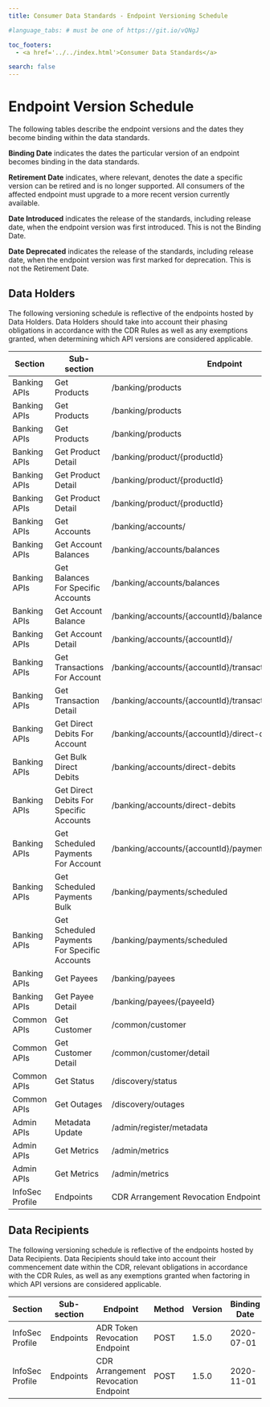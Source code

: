 ```yaml
---
title: Consumer Data Standards - Endpoint Versioning Schedule

#language_tabs: # must be one of https://git.io/vQNgJ

toc_footers:
  - <a href='../../index.html'>Consumer Data Standards</a>

search: false
---
```

# Endpoint Version Schedule
The following tables describe the endpoint versions and the dates they become binding within the data standards.

**Binding Date** indicates the dates the particular version of an endpoint becomes binding in the data standards.

**Retirement Date** indicates, where relevant, denotes the date a specific version can be retired and is no longer supported. All consumers of the affected endpoint must upgrade to a more recent version currently available.

**Date Introduced** indicates the release of the standards, including release date, when the endpoint version was first introduced. This is not the Binding Date.

**Date Deprecated** indicates the release of the standards, including release date, when the endpoint version was first marked for deprecation. This is not the Retirement Date.

## Data Holders
The following versioning schedule is reflective of the endpoints hosted by Data Holders. Data Holders should take into account their phasing obligations in accordance with the CDR Rules as well as any exemptions granted, when determining which API versions are considered applicable.

| Section         | Sub-section                                  | Endpoint                                                   | Method | Version | Binding Date        | Retirement Date | Date Introduced    | Date Deprecated    |
|-----------------|----------------------------------------------|------------------------------------------------------------|--------|---------|---------------------|-----------------|--------------------|--------------------|
| Banking APIs    | Get Products                                 | /banking/products                                          | GET    | V1      | 2020-02-01          | 2020-09-29      | 2019-09-30, v1.0.0 | 2020-01-31, v1.2.0 |
| Banking APIs    | Get Products                                 | /banking/products                                          | GET    | V2      | 2020-07-31          | 2021-05-31      | 2020-01-31, V1.2.0 | TBA, v1.8.0        |
| Banking APIs    | Get Products                                 | /banking/products                                          | GET    | V3      | 2021-02-28          | N/A             | 2020-04-17, V1.3.0 | N/A                |
| Banking APIs    | Get Product Detail                           | /banking/product/{productId}                               | GET    | V1      | 2020-02-01          | 2020-09-29      | 2019-09-30, v1.0.0 | 2020-01-31, 1.2.0  |
| Banking APIs    | Get Product Detail                           | /banking/product/{productId}                               | GET    | V2      | 2020-07-31          | 2021-05-31      | 2020-01-31, V1.2.0 | TBA, v1.8.0        |
| Banking APIs    | Get Product Detail                           | /banking/product/{productId}                               | GET    | V3      | 2021-02-28          | N/A             | 2020-04-17, V1.3.0 | N/A                |
| Banking APIs    | Get Accounts                                 | /banking/accounts/                                         | GET    | V1      | 2020-07-01          | N/A             | 2019-09-30, v1.0.0 | N/A                |
| Banking APIs    | Get Account Balances                         | /banking/accounts/balances                                 | GET    | V1      | 2020-07-01          | N/A             | 2019-09-30, v1.0.0 | N/A                |
| Banking APIs    | Get Balances For Specific Accounts           | /banking/accounts/balances                                 | POST   | V1      | 2020-07-01          | N/A             | 2019-09-30, v1.0.0 | N/A                |
| Banking APIs    | Get Account Balance                          | /banking/accounts/{accountId}/balance                      | GET    | V1      | 2020-07-01          | N/A             | 2019-09-30, v1.0.0 | N/A                |
| Banking APIs    | Get Account Detail                           | /banking/accounts/{accountId}/                             | GET    | V1      | 2020-11-01          | N/A             | 2019-09-30, v1.0.0 | N/A                |
| Banking APIs    | Get Transactions For Account                 | /banking/accounts/{accountId}/transactions                 | GET    | V1      | 2020-07-01          | N/A             | 2019-09-30, v1.0.0 | N/A                |
| Banking APIs    | Get Transaction Detail                       | /banking/accounts/{accountId}/transactions/{transactionId} | GET    | V1      | 2020-07-01          | N/A             | 2019-09-30, v1.0.0 | N/A                |
| Banking APIs    | Get Direct Debits For Account                | /banking/accounts/{accountId}/direct-debits                | GET    | V1      | 2020-11-01          | N/A             | 2019-09-30, v1.0.0 | N/A                |
| Banking APIs    | Get Bulk Direct Debits                       | /banking/accounts/direct-debits                            | GET    | V1      | 2020-11-01          | N/A             | 2019-09-30, v1.0.0 | N/A                |
| Banking APIs    | Get Direct Debits For Specific Accounts      | /banking/accounts/direct-debits                            | POST   | V1      | 2020-11-01          | N/A             | 2019-09-30, v1.0.0 | N/A                |
| Banking APIs    | Get Scheduled Payments For Account           | /banking/accounts/{accountId}/payments/scheduled           | GET    | V1      | 2020-11-01          | N/A             | 2019-09-30, v1.0.0 | N/A                |
| Banking APIs    | Get Scheduled Payments Bulk                  | /banking/payments/scheduled                                | GET    | V1      | 2020-11-01          | N/A             | 2019-09-30, v1.0.0 | N/A                |
| Banking APIs    | Get Scheduled Payments For Specific Accounts | /banking/payments/scheduled                                | POST   | V1      | 2020-11-01          | N/A             | 2019-09-30, v1.0.0 | N/A                |
| Banking APIs    | Get Payees                                   | /banking/payees                                            | GET    | V1      | 2020-11-01          | N/A             | 2019-09-30, v1.0.0 | N/A                |
| Banking APIs    | Get Payee Detail                             | /banking/payees/{payeeId}                                  | GET    | V1      | 2020-11-01          | N/A             | 2019-09-30, v1.0.0 | N/A                |
| Common APIs     | Get Customer                                 | /common/customer                                           | GET    | V1      | 2020-07-01          | N/A             | 2019-09-30, v1.0.0 | N/A                |
| Common APIs     | Get Customer Detail                          | /common/customer/detail                                    | GET    | V1      | 2020-11-01          | N/A             | 2019-09-30, v1.0.0 | N/A                |
| Common APIs     | Get Status                                   | /discovery/status                                          | GET    | V1      | 2020-07-01          | N/A             | 2019-09-30, v1.0.0 | N/A                |
| Common APIs     | Get Outages                                  | /discovery/outages                                         | GET    | V1      | 2020-07-01          | N/A             | 2019-09-30, v1.0.0 | N/A                |
| Admin APIs      | Metadata Update                              | /admin/register/metadata                                   | POST   | V1      | 2020-07-01          | N/A             | 2019-09-30, v1.0.0 | N/A                |
| Admin APIs      | Get Metrics                                  | /admin/metrics                                             | GET    | V1      | 2020-07-01          | N/A             | 2019-09-30, v1.0.0 | N/A                |
| Admin APIs      | Get Metrics                                  | /admin/metrics                                             | GET    | V2      | 2021-07-31          | N/A             | 2020-09-16, v1.5.0 | N/A                |
| InfoSec Profile | Endpoints                                    | CDR Arrangement Revocation Endpoint                        | POST   | 1.5.0   | 2020-11-01          | N/A             | 2020-04-17, v1.2.0 | N/A                |

## Data Recipients
The following versioning schedule is reflective of the endpoints hosted by Data Recipients.
Data Recipients should take into account their commencement date within the CDR, relevant obligations in accordance with the CDR Rules, as well as any exemptions granted when factoring in which API versions are considered applicable.

| Section         | Sub-section                                  | Endpoint                                                   | Method | Version | Binding Date        | Retirement Date | Date Introduced    | Date Deprecated    |
|-----------------|----------------------------------------------|------------------------------------------------------------|--------|---------|---------------------|-----------------|--------------------|--------------------|
| InfoSec Profile | Endpoints                                    | ADR Token Revocation Endpoint                              | POST   | 1.5.0   | 2020-07-01          | 2021-02-01      | 2019-09-30, v1.0.0 | 2020-04-17, v1.2.0 |
| InfoSec Profile | Endpoints                                    | CDR Arrangement Revocation Endpoint                        | POST   | 1.5.0   | 2020-11-01          | N/A             | 2020-04-17, v1.2.0 | N/A                |
